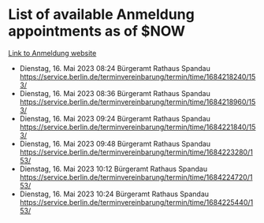 # List of available Anmeldung appointments as of $NOW
[Link to Anmeldung website](https://service.berlin.de/terminvereinbarung/termin/tag.php?termin=1&anliegen[]=120686&dienstleisterlist=122210,122217,327316,122219,327312,122227,327314,122231,327346,122243,327348,122254,122252,329742,122260,329745,122262,329748,122271,327278,122273,327274,122277,327276,330436,122280,327294,122282,327290,122284,327292,122291,327270,122285,327266,122286,327264,122296,327268,150230,329760,122297,327286,122294,327284,122312,329763,122314,329775,122304,327330,122311,327334,122309,327332,317869,122281,327352,122279,329772,122283,122276,327324,122274,327326,122267,329766,122246,327318,122251,327320,122257,327322,122208,327298,122226,327300&herkunft=http%3A%2F%2Fservice.berlin.de%2Fdienstleistung%2F120686%2F)
- Dienstag, 16. Mai 2023 08:24 Bürgeramt Rathaus Spandau https://service.berlin.de/terminvereinbarung/termin/time/1684218240/153/
- Dienstag, 16. Mai 2023 08:36 Bürgeramt Rathaus Spandau https://service.berlin.de/terminvereinbarung/termin/time/1684218960/153/
- Dienstag, 16. Mai 2023 09:24 Bürgeramt Rathaus Spandau https://service.berlin.de/terminvereinbarung/termin/time/1684221840/153/
- Dienstag, 16. Mai 2023 09:48 Bürgeramt Rathaus Spandau https://service.berlin.de/terminvereinbarung/termin/time/1684223280/153/
- Dienstag, 16. Mai 2023 10:12 Bürgeramt Rathaus Spandau https://service.berlin.de/terminvereinbarung/termin/time/1684224720/153/
- Dienstag, 16. Mai 2023 10:24 Bürgeramt Rathaus Spandau https://service.berlin.de/terminvereinbarung/termin/time/1684225440/153/
